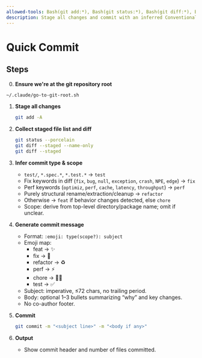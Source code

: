 ```yaml
---
allowed-tools: Bash(git add:*), Bash(git status:*), Bash(git diff:*), Bash(git commit:*), Bash(~/.claude/go-to-git-root.sh:*)
description: Stage all changes and commit with an inferred Conventional Commit message (no push).
---
```


# Quick Commit

## Steps

0. **Ensure we're at the git repository root**
```bash
~/.claude/go-to-git-root.sh
```

1. **Stage all changes**
   ```bash
   git add -A
   ```

2. **Collect staged file list and diff**
   ```bash
   git status --porcelain
   git diff --staged --name-only
   git diff --staged
   ```

3. **Infer commit type & scope**
   - `test/`, `*.spec.*`, `*.test.*` → `test`
   - Fix keywords in diff (`fix`, `bug`, `null`, `exception`, `crash`, `NPE`, `edge`) → `fix`
   - Perf keywords (`optimiz`, `perf`, `cache`, `latency`, `throughput`) → `perf`
   - Purely structural rename/extraction/cleanup → `refactor`
   - Otherwise → `feat` if behavior changes detected, else `chore`
   - Scope: derive from top-level directory/package name; omit if unclear.

4. **Generate commit message**
   - Format: `:emoji: type(scope?): subject`
   - Emoji map:
     - feat → ✨
     - fix → 🐛
     - refactor → ♻️
     - perf → ⚡
     - chore → 🧑‍💻
     - test → ✅
   - Subject: imperative, ≤72 chars, no trailing period.
   - Body: optional 1–3 bullets summarizing “why” and key changes.
   - No co-author footer.

5. **Commit**
   ```bash
   git commit -m "<subject line>" -m "<body if any>"
   ```

6. **Output**
   - Show commit header and number of files committed.
